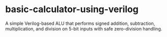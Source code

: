 # basic-calculator-using-verilog
A simple Verilog-based ALU that performs signed addition, subtraction, multiplication, and division on 5-bit inputs with safe zero-division handling.
